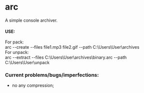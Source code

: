 # arc
A simple console archiver.

#### USE:
For pack:  
arc --create --files file1.mp3 file2.gif --path C:\Users\User\archives  
For unpack:  
arc --extract --files C:\Users\User\archives\binary.arc --path C:\Users\User\unpack 

### Current problems/bugs/imperfections:  
- no any compression;
